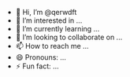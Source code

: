 - 👋 Hi, I’m @qerwdft
- 👀 I’m interested in ...
- 🌱 I’m currently learning ...
- 💞️ I’m looking to collaborate on ...
- 📫 How to reach me ...
- 😄 Pronouns: ...
- ⚡ Fun fact: ...

<!---
qerwdft/qerwdft is a ✨ special ✨ repository because its `README.md` (this file) appears on your GitHub profile.
You can click the Preview link to take a look at your changes.
--->
